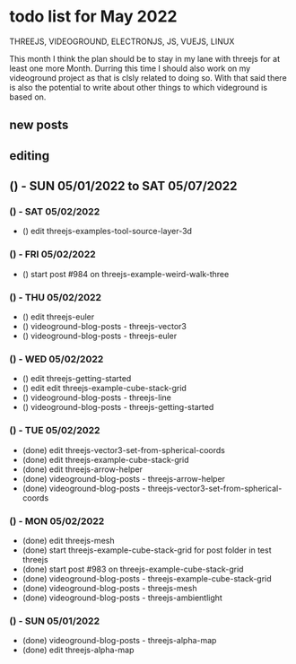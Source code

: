 # todo list for May 2022

THREEJS, VIDEOGROUND, ELECTRONJS, JS, VUEJS, LINUX

This month I think the plan should be to stay in my lane with threejs for at least one more Month. Durring this time I should also work on my videoground project as that is clsly related to doing so. With that said there is also the potential to write about other things to which videground is based on.

## new posts

## editing 


<!-- ////////// //////////
    WEEK 1
/////////////// ///////-->
## () - SUN 05/01/2022 to  SAT 05/07/2022

### () - SAT 05/02/2022
* () edit threejs-examples-tool-source-layer-3d

### () - FRI 05/02/2022
* () start post #984 on threejs-example-weird-walk-three

### () - THU 05/02/2022
* () edit threejs-euler
* () videoground-blog-posts - threejs-vector3
* () videoground-blog-posts - threejs-euler

### () - WED 05/02/2022
* () edit threejs-getting-started
* () edit edit threejs-example-cube-stack-grid
* () videoground-blog-posts - threejs-line
* () videoground-blog-posts - threejs-getting-started


### () - TUE 05/02/2022
* (done) edit threejs-vector3-set-from-spherical-coords
* (done) edit threejs-example-cube-stack-grid
* (done) edit threejs-arrow-helper
* (done) videoground-blog-posts - threejs-arrow-helper
* (done) videoground-blog-posts - threejs-vector3-set-from-spherical-coords

### () - MON 05/02/2022
* (done) edit threejs-mesh
* (done) start threejs-example-cube-stack-grid for post folder in test threejs
* (done) start post #983 on threejs-example-cube-stack-grid
* (done) videoground-blog-posts - threejs-example-cube-stack-grid
* (done) videoground-blog-posts - threejs-mesh
* (done) videoground-blog-posts - threejs-ambientlight


### () - SUN 05/01/2022
* (done) videoground-blog-posts - threejs-alpha-map
* (done) edit threejs-alpha-map